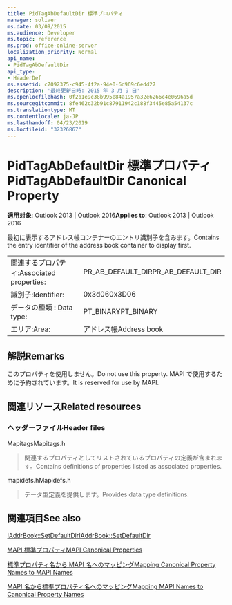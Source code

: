 ```yaml
---
title: PidTagAbDefaultDir 標準プロパティ
manager: soliver
ms.date: 03/09/2015
ms.audience: Developer
ms.topic: reference
ms.prod: office-online-server
localization_priority: Normal
api_name:
- PidTagAbDefaultDir
api_type:
- HeaderDef
ms.assetid: c7092375-c945-4f2a-94e0-6d969c6edd27
description: '最終更新日時: 2015 年 3 月 9 日'
ms.openlocfilehash: 0f2b1e9c38b995e84a1957a32e6266c4e0696a5d
ms.sourcegitcommit: 8fe462c32b91c87911942c188f3445e85a54137c
ms.translationtype: MT
ms.contentlocale: ja-JP
ms.lasthandoff: 04/23/2019
ms.locfileid: "32326867"
---
```

# <a name="pidtagabdefaultdir-canonical-property"></a><span data-ttu-id="cecbc-103">PidTagAbDefaultDir 標準プロパティ</span><span class="sxs-lookup"><span data-stu-id="cecbc-103">PidTagAbDefaultDir Canonical Property</span></span>

  
  
<span data-ttu-id="cecbc-104">**適用対象**: Outlook 2013 | Outlook 2016</span><span class="sxs-lookup"><span data-stu-id="cecbc-104">**Applies to**: Outlook 2013 | Outlook 2016</span></span> 
  
<span data-ttu-id="cecbc-105">最初に表示するアドレス帳コンテナーのエントリ識別子を含みます。</span><span class="sxs-lookup"><span data-stu-id="cecbc-105">Contains the entry identifier of the address book container to display first.</span></span> 
  
|||
|:-----|:-----|
|<span data-ttu-id="cecbc-106">関連するプロパティ:</span><span class="sxs-lookup"><span data-stu-id="cecbc-106">Associated properties:</span></span>  <br/> |<span data-ttu-id="cecbc-107">PR_AB_DEFAULT_DIR</span><span class="sxs-lookup"><span data-stu-id="cecbc-107">PR_AB_DEFAULT_DIR</span></span>  <br/> |
|<span data-ttu-id="cecbc-108">識別子:</span><span class="sxs-lookup"><span data-stu-id="cecbc-108">Identifier:</span></span>  <br/> |<span data-ttu-id="cecbc-109">0x3d06</span><span class="sxs-lookup"><span data-stu-id="cecbc-109">0x3D06</span></span>  <br/> |
|<span data-ttu-id="cecbc-110">データの種類 : </span><span class="sxs-lookup"><span data-stu-id="cecbc-110">Data type:</span></span>  <br/> |<span data-ttu-id="cecbc-111">PT_BINARY</span><span class="sxs-lookup"><span data-stu-id="cecbc-111">PT_BINARY</span></span>  <br/> |
|<span data-ttu-id="cecbc-112">エリア:</span><span class="sxs-lookup"><span data-stu-id="cecbc-112">Area:</span></span>  <br/> |<span data-ttu-id="cecbc-113">アドレス帳</span><span class="sxs-lookup"><span data-stu-id="cecbc-113">Address book</span></span>  <br/> |
   
## <a name="remarks"></a><span data-ttu-id="cecbc-114">解説</span><span class="sxs-lookup"><span data-stu-id="cecbc-114">Remarks</span></span>

<span data-ttu-id="cecbc-115">このプロパティを使用しません。</span><span class="sxs-lookup"><span data-stu-id="cecbc-115">Do not use this property.</span></span> <span data-ttu-id="cecbc-116">MAPI で使用するために予約されています。</span><span class="sxs-lookup"><span data-stu-id="cecbc-116">It is reserved for use by MAPI.</span></span>
  
## <a name="related-resources"></a><span data-ttu-id="cecbc-117">関連リソース</span><span class="sxs-lookup"><span data-stu-id="cecbc-117">Related resources</span></span>

### <a name="header-files"></a><span data-ttu-id="cecbc-118">ヘッダーファイル</span><span class="sxs-lookup"><span data-stu-id="cecbc-118">Header files</span></span>

<span data-ttu-id="cecbc-119">Mapitags</span><span class="sxs-lookup"><span data-stu-id="cecbc-119">Mapitags.h</span></span>
  
> <span data-ttu-id="cecbc-120">関連するプロパティとしてリストされているプロパティの定義が含まれます。</span><span class="sxs-lookup"><span data-stu-id="cecbc-120">Contains definitions of properties listed as associated properties.</span></span>
    
<span data-ttu-id="cecbc-121">mapidefs.h</span><span class="sxs-lookup"><span data-stu-id="cecbc-121">Mapidefs.h</span></span>
  
> <span data-ttu-id="cecbc-122">データ型定義を提供します。</span><span class="sxs-lookup"><span data-stu-id="cecbc-122">Provides data type definitions.</span></span>
    
## <a name="see-also"></a><span data-ttu-id="cecbc-123">関連項目</span><span class="sxs-lookup"><span data-stu-id="cecbc-123">See also</span></span>



[<span data-ttu-id="cecbc-124">IAddrBook::SetDefaultDir</span><span class="sxs-lookup"><span data-stu-id="cecbc-124">IAddrBook::SetDefaultDir</span></span>](iaddrbook-setdefaultdir.md)


[<span data-ttu-id="cecbc-125">MAPI 標準プロパティ</span><span class="sxs-lookup"><span data-stu-id="cecbc-125">MAPI Canonical Properties</span></span>](mapi-canonical-properties.md)
  
[<span data-ttu-id="cecbc-126">標準プロパティ名から MAPI 名へのマッピング</span><span class="sxs-lookup"><span data-stu-id="cecbc-126">Mapping Canonical Property Names to MAPI Names</span></span>](mapping-canonical-property-names-to-mapi-names.md)
  
[<span data-ttu-id="cecbc-127">MAPI 名から標準プロパティ名へのマッピング</span><span class="sxs-lookup"><span data-stu-id="cecbc-127">Mapping MAPI Names to Canonical Property Names</span></span>](mapping-mapi-names-to-canonical-property-names.md)

